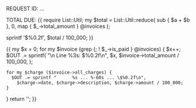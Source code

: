 REQUEST ID: ...

TOTAL DUE:  {{
  require List::Util;
  my $total = List::Util::reduce(
    sub { $a + $b },
    0, map { $_->total_amount } @invoices
  );

  sprintf '$%0.2f', $total / 100_000;
}}

{{
  my $x = 0;
  for my $invoice (grep {; ! $_->is_paid } @invoices) {
    $x++;
    $OUT .= sprintf(
      "\n    Line %3s: \$%0.2f\n",
      $x,
      $invoice->total_amount / 100_000,
    );

    for my $charge ($invoice->all_charges) {
      $OUT .= sprintf "      %s ... %-60s ... \$%0.2f\n",
        $charge->date, $charge->description, $charge->amount / 100_000;
    }
  }
  return '';
}}
